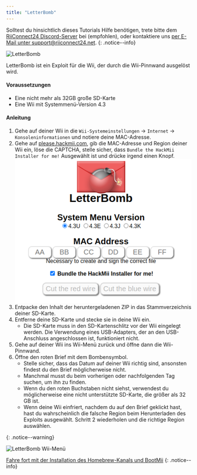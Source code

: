 ```yaml
---
title: "LetterBomb"
---
```


Solltest du hinsichtlich dieses Tutorials Hilfe benötigen, trete bitte dem [RiiConnect24 Discord-Server](https://discord.gg/rc24) bei (empfohlen), oder kontaktiere uns [per E-Mail unter support@riiconnect24.net](mailto:support@riiconnect24.net).
{: .notice--info}

![LetterBomb](/images/letterbomb.png)

LetterBomb ist ein Exploit für die Wii, der durch die Wii-Pinnwand ausgelöst wird.

#### Voraussetzungen
- Eine nicht mehr als 32GB große SD-Karte
- Eine Wii mit Systemmenü-Version 4.3

#### Anleitung


1. Gehe auf deiner Wii in die `Wii-Systemeinstellungen` -> `Internet` -> `Konsoleninformationen` und notiere deine MAC-Adresse.
1. Gehe auf [please.hackmii.com](https://please.hackmii.com), gib die MAC-Adresse und Region deiner Wii ein, löse die CAPTCHA, stelle sicher, dass `Bundle the HackMii Installer for me!` Ausgewählt ist und drücke irgend einen Knopf. ![HackMii Bildschirm](/images/Wii/LetterBomb-PC.png)
1. Entpacke den Inhalt der heruntergeladenen ZIP in das Stammverzeichnis deiner SD-Karte.
1. Entferne deine SD-Karte und stecke sie in deine Wii ein.
   - Die SD-Karte muss in den SD-Kartenschlitz vor der Wii eingelegt werden. Die Verwendung eines USB-Adapters, der an den USB-Anschluss angeschlossen ist, funktioniert nicht.
1. Gehe auf deiner Wii ins Wii-Menü zurück und öffne dann die Wii-Pinnwand.
1. Öffne den roten Brief mit dem Bombensymbol.
   - Stelle sicher, dass das Datum auf deiner Wii richtig sind, ansonsten findest du den Brief möglicherweise nicht.
   - Manchmal musst du beim vorherigen oder nachfolgenden Tag suchen, um ihn zu finden.
   - Wenn du den roten Buchstaben nicht siehst, verwendest du möglicherweise eine nicht unterstützte SD-Karte, die größer als 32 GB ist.
   - Wenn deine Wii einfriert, nachdem du auf den Brief geklickt hast, hast du wahrscheinlich die falsche Region beim Herunterladen des Exploits ausgewählt. Schritt 2 wiederholen und die richtige Region auswählen.


{: .notice--warning}


![LetterBomb Wii-Menü](/images/Wii/LetterBomb-Wii.png)

[Fahre fort mit der Installation des Homebrew-Kanals und BootMii](hbc)
{: .notice--info}
